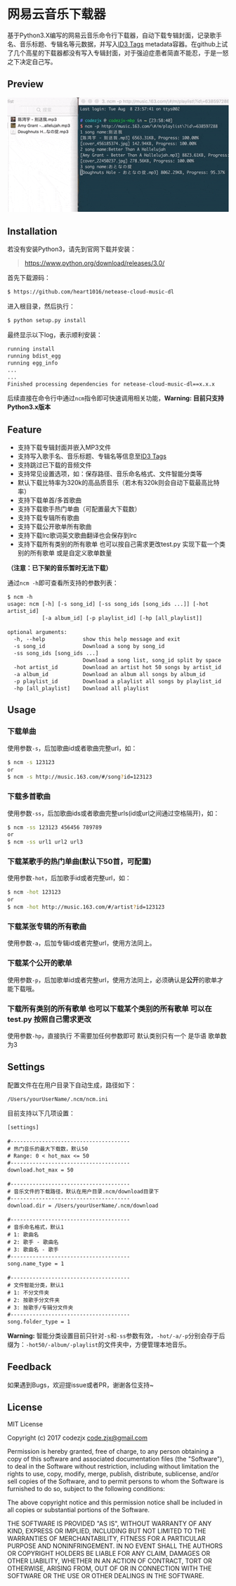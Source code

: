 # 网易云音乐下载器
基于Python3.X编写的网易云音乐命令行下载器，自动下载专辑封面，记录歌手名、音乐标题、专辑名等元数据，并写入[ID3 Tags][1] metadata容器。在github上试了几个高星的下载器都没有写入专辑封面，对于强迫症患者简直不能忍，于是一怒之下决定自己写。

## Preview
![Preview](preview.gif)

## Installation

若没有安装Python3，请先到官网下载并安装：
> https://www.python.org/download/releases/3.0/


首先下载源码：
```bash
$ https://github.com/heart1016/netease-cloud-music-dl
```

进入根目录，然后执行：
```bash
$ python setup.py install
```

最终显示以下log，表示顺利安装：
```
running install
running bdist_egg
running egg_info
...
...
Finished processing dependencies for netease-cloud-music-dl==x.x.x
```

后续直接在命令行中通过`ncm`指令即可快速调用相关功能，**Warning: 目前只支持Python3.x版本**

## Feature
- 支持下载专辑封面并嵌入MP3文件
- 支持写入歌手名、音乐标题、专辑名等信息至[ID3 Tags][1]
- 支持跳过已下载的音频文件
- 支持常见设置选项，如：保存路径、音乐命名格式、文件智能分类等
- 默认下载比特率为320k的高品质音乐（若木有320k则会自动下载最高比特率）
- 支持下载单首/多首歌曲
- 支持下载歌手热门单曲（可配置最大下载数）
- 支持下载专辑所有歌曲
- 支持下载公开歌单所有歌曲
- 支持下载lrc歌词英文歌曲翻译也会保存到lrc
- 支持下载所有类别的所有歌单 也可以按自己需求更改test.py 实现下载一个类别的所有歌单 或是自定义歌单数量

**（注意：已下架的音乐暂时无法下载）**

通过`ncm -h`即可查看所支持的参数列表：
```
$ ncm -h
usage: ncm [-h] [-s song_id] [-ss song_ids [song_ids ...]] [-hot artist_id]
           [-a album_id] [-p playlist_id] [-hp [all_playlist]]

optional arguments:
  -h, --help            show this help message and exit
  -s song_id            Download a song by song_id
  -ss song_ids [song_ids ...]
                        Download a song list, song_id split by space
  -hot artist_id        Download an artist hot 50 songs by artist_id
  -a album_id           Download an album all songs by album_id
  -p playlist_id        Download a playlist all songs by playlist_id
  -hp [all_playlist]    Download all playlist

```

## Usage

### 下载单曲

使用参数`-s`，后加歌曲id或者歌曲完整url，如：
```bash
$ ncm -s 123123
or
$ ncm -s http://music.163.com/#/song?id=123123
```

### 下载多首歌曲

使用参数`-ss`，后加歌曲ids或者歌曲完整urls(id或url之间通过空格隔开)，如：
```bash
$ ncm -ss 123123 456456 789789
or
$ ncm -ss url1 url2 url3
```

### 下载某歌手的热门单曲(默认下50首，可配置)

使用参数`-hot`，后加歌手id或者完整url，如：
```bash
$ ncm -hot 123123
or
$ ncm -hot http://music.163.com/#/artist?id=123123
```

### 下载某张专辑的所有歌曲

使用参数`-a`，后加专辑id或者完整url，使用方法同上。

### 下载某个公开的歌单

使用参数`-p`，后加歌单id或者完整url，使用方法同上，必须确认是**公开**的歌单才能下载哦。

### 下载所有类别的所有歌单 也可以下载某个类别的所有歌单 可以在test.py 按照自己需求更改

使用参数`-hp`，直接执行 不需要加任何参数即可 默认类别只有一个 是华语 歌单数为3

## Settings

配置文件在在用户目录下自动生成，路径如下：
```
/Users/yourUserName/.ncm/ncm.ini
```

目前支持以下几项设置：
```
[settings]

#--------------------------------------
# 热门音乐的最大下载数，默认50
# Range: 0 < hot_max <= 50
#--------------------------------------
download.hot_max = 50

#--------------------------------------
# 音乐文件的下载路径，默认在用户目录.ncm/download目录下
#--------------------------------------
download.dir = /Users/yourUserName/.ncm/download

#--------------------------------------
# 音乐命名格式，默认1
# 1: 歌曲名
# 2: 歌手 - 歌曲名
# 3: 歌曲名 - 歌手
#--------------------------------------
song.name_type = 1

#--------------------------------------
# 文件智能分类，默认1
# 1: 不分文件夹
# 2: 按歌手分文件夹
# 3: 按歌手/专辑分文件夹
#--------------------------------------
song.folder_type = 1
```

**Warning:** 智能分类设置目前只针对`-s`和`-ss`参数有效，`-hot/-a/-p`分别会存于后缀为：`-hot50/-album/-playlist`的文件夹中，方便管理本地音乐。

## Feedback

如果遇到Bugs，欢迎提issue或者PR，谢谢各位支持~

## License

MIT License

Copyright (c) 2017 codezjx <code.zjx@gmail.com>

Permission is hereby granted, free of charge, to any person obtaining a copy
of this software and associated documentation files (the "Software"), to deal
in the Software without restriction, including without limitation the rights
to use, copy, modify, merge, publish, distribute, sublicense, and/or sell
copies of the Software, and to permit persons to whom the Software is
furnished to do so, subject to the following conditions:

The above copyright notice and this permission notice shall be included in all
copies or substantial portions of the Software.

THE SOFTWARE IS PROVIDED "AS IS", WITHOUT WARRANTY OF ANY KIND, EXPRESS OR
IMPLIED, INCLUDING BUT NOT LIMITED TO THE WARRANTIES OF MERCHANTABILITY,
FITNESS FOR A PARTICULAR PURPOSE AND NONINFRINGEMENT. IN NO EVENT SHALL THE
AUTHORS OR COPYRIGHT HOLDERS BE LIABLE FOR ANY CLAIM, DAMAGES OR OTHER
LIABILITY, WHETHER IN AN ACTION OF CONTRACT, TORT OR OTHERWISE, ARISING FROM,
OUT OF OR IN CONNECTION WITH THE SOFTWARE OR THE USE OR OTHER DEALINGS IN THE
SOFTWARE.

[1]: https://zh.wikipedia.org/wiki/ID3
